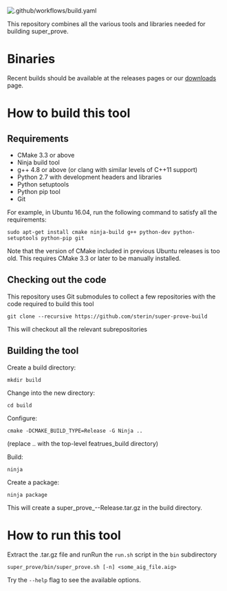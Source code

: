 ![.github/workflows/build.yaml](https://github.com/sterin/super-prove-build/workflows/.github/workflows/build.yaml/badge.svg)

This repository combines all the various tools and libraries needed for building super_prove.

# Binaries

Recent builds should be available at the releases pages or our [downloads](http://downloads.bvsrc.org/super_prove/) page.

# How to build this tool #

## Requirements

* CMake 3.3 or above
* Ninja build tool
* g++ 4.8 or above (or clang with similar levels of C++11 support)
* Python 2.7 with development headers and libraries
* Python setuptools
* Python pip tool
* Git

For example, in Ubuntu 16.04, run the following command to satisfy all the requirements:

    sudo apt-get install cmake ninja-build g++ python-dev python-setuptools python-pip git

Note that the version of CMake included in previous Ubuntu releases is too old. This requires CMake 3.3 or later to be manually installed.

## Checking out the code ##

This repository uses Git submodules to collect a few repositories with the code required to build this tool

    git clone --recursive https://github.com/sterin/super-prove-build

This will checkout all the relevant subrepositories

## Building the tool ##

Create a build directory:

    mkdir build

Change into the new directory:

    cd build

Configure:

    cmake -DCMAKE_BUILD_TYPE=Release -G Ninja ..

(replace .. with the top-level featrues_build directory)

Build:

    ninja

Create a package:

    ninja package

This will create a super_prove_<version>-<OS>-Release.tar.gz in the build directory.

# How to run this tool #

Extract the .tar.gz file and runRun the `run.sh` script in the `bin` subdirectory

    super_prove/bin/super_prove.sh [-n] <some_aig_file.aig>

Try the `--help` flag to see the available options.
